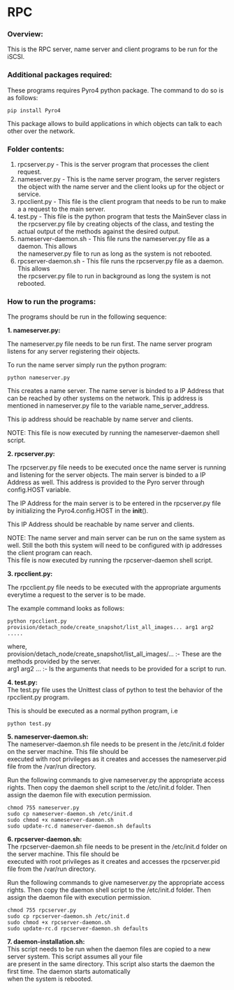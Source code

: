 # RPC

### Overview:  
This is the RPC server, name server and client programs to be run for the iSCSI.

### Additional packages required:  
These programs requires Pyro4 python package. The command to do so is as follows:  


    pip install Pyro4  

This package allows to build applications in which objects can talk to each other
over the network. 
  

### Folder contents:  
1. rpcserver.py - This is the server program that processes the client request.  
2. nameserver.py - This is the name server program, the server registers the object 
                   with the name server and the client looks up for the object or
                   service.  
3. rpcclient.py - This file is the client program that needs to be run to make a 
                   a request to the main server.
4. test.py  - This file is the python program that tests the MainSever class
                   in the rpcserver.py file by creating objects of the class, and
                   testing the actual output of the methods against the desired output.  
5. nameserver-daemon.sh - This file runs the nameserver.py file as a daemon. This allows  
                          the nameserver.py file to run as long as the system is not rebooted.  
6. rpcserver-daemon.sh - This file runs the rpcserver.py file as a daemon. This allows  
                          the rpcserver.py file to run in background as long the system is not rebooted.
  
### How to run the programs:  
The programs should be run in the following sequence:  
  
**1. nameserver.py:**  
  
The nameserver.py file needs to be run first. The name server program listens for any
server registering their objects.  
  
To run the name server simply run the python program:  
  
    python nameserver.py  
  
This creates a name server. The name server is binded to a IP Address that can be reached
by other systems on the network. This ip address is mentioned in nameserver.py file to the
variable name_server_address.
  
This ip address should be reachable by name server and clients.  
  
NOTE: This file is now executed by running the nameserver-daemon shell script.
  
**2. rpcserver.py:**   
  
The rpcserver.py file needs to be executed once the name server is running and listening for
the server objects. The main server is binded to a IP Address as well. This address is provided
to the Pyro server through config.HOST variable.  
  
The IP Address for the main server is to be entered in the rpcserver.py file by initializing the 
 Pyro4.config.HOST in the __init__().
  
This IP Address should be reachable by name server and clients.   
  
NOTE: The name server and main server can be run on the same system as well. Still the both this 
      system will need to be configured with ip addresses the client program can reach.  
      This file is now executed by running the rpcserver-daemon shell script.
  
**3. rpcclient.py:**  
  
The rpcclient.py file needs to be executed with the appropriate arguments everytime a request to
the server is to be made.  
  
The example command looks as follows:  
    
    python rpcclient.py provision/detach_node/create_snapshot/list_all_images... arg1 arg2 .....
  
where,  
     provision/detach_node/create_snapshot/list_all_images/... :- These are the methods provided by the server.  
     arg1 arg2 ... :- Is the arguments that needs to be provided for a script to run.  
  
**4. test.py:**  
The test.py file uses the Unittest class of python to test the behavior of the rpcclient.py program.  
  
This is should be executed as a normal python program, i.e  

    python test.py  
  
**5. nameserver-daemon.sh:**  
The nameserver-daemon.sh file needs to be present in the /etc/init.d folder on the server machine. This file should be  
executed with root privileges as it creates and accesses the nameserver.pid file from the /var/run directory.  

Run the following commands to give nameserver.py the appropriate access rights. Then copy the daemon shell script to the /etc/init.d folder. Then assign the daemon file with execution permission.  
  
    chmod 755 nameserver.py  
    sudo cp nameserver-daemon.sh /etc/init.d  
    sudo chmod +x nameserver-daemon.sh  
    sudo update-rc.d nameserver-daemon.sh defaults


**6. rpcserver-daemon.sh:**  
The rpcserver-daemon.sh file needs to be present in the /etc/init.d folder on the server machine. This file should be  
executed with root privileges as it creates and accesses the rpcserver.pid file from the /var/run directory.  
  
Run the following commands to give nameserver.py the appropriate access rights. Then copy the daemon shell script to the /etc/init.d folder. Then assign the daemon file with execution permission.  
  
    chmod 755 rpcserver.py  
    sudo cp rpcserver-daemon.sh /etc/init.d  
    sudo chmod +x rpcserver-daemon.sh  
    sudo update-rc.d rpcserver-daemon.sh defaults

**7. daemon-installation.sh:**  
This script needs to be run when the daemon files are copied to a new server system. This script assumes all your file  
are present in the same directory. This script also starts the daemon the first time. The daemon starts automatically  
when the system is rebooted.
